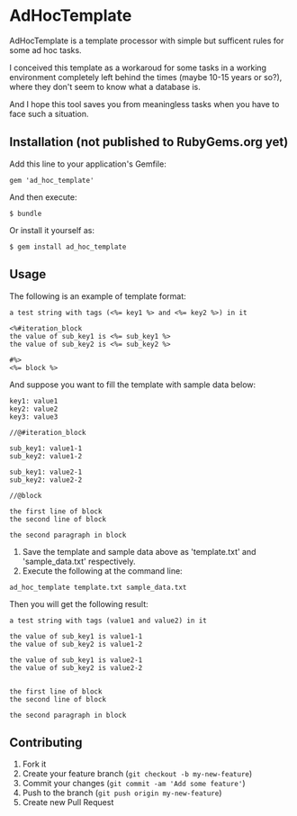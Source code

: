 # AdHocTemplate

AdHocTemplate is a template processor with simple but sufficent rules for some ad hoc tasks.

I conceived this template as a workaroud for some tasks in a working environment completely left behind the times (maybe 10-15 years or so?), where they don't seem to know what a database is.

And I hope this tool saves you from meaningless tasks when you have to face such a situation.

## Installation (not published to RubyGems.org yet)

Add this line to your application's Gemfile:

    gem 'ad_hoc_template'

And then execute:

    $ bundle

Or install it yourself as:

    $ gem install ad_hoc_template

## Usage

The following is an example of template format:

```
a test string with tags (<%= key1 %> and <%= key2 %>) in it

<%#iteration_block
the value of sub_key1 is <%= sub_key1 %>
the value of sub_key2 is <%= sub_key2 %>

#%>
<%= block %>
```

And suppose you want to fill the template with sample data below:

```
key1: value1
key2: value2
key3: value3

//@#iteration_block

sub_key1: value1-1
sub_key2: value1-2

sub_key1: value2-1
sub_key2: value2-2

//@block

the first line of block
the second line of block

the second paragraph in block

```

1. Save the template and sample data above as 'template.txt' and 'sample\_data.txt' respectively.
2. Execute the following at the command line:

```
ad_hoc_template template.txt sample_data.txt
```

Then you will get the following result:

```
a test string with tags (value1 and value2) in it

the value of sub_key1 is value1-1
the value of sub_key2 is value1-2

the value of sub_key1 is value2-1
the value of sub_key2 is value2-2


the first line of block
the second line of block

the second paragraph in block

```

## Contributing

1. Fork it
2. Create your feature branch (`git checkout -b my-new-feature`)
3. Commit your changes (`git commit -am 'Add some feature'`)
4. Push to the branch (`git push origin my-new-feature`)
5. Create new Pull Request
